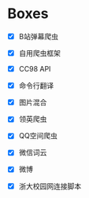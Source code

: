 # Boxes

- [x] B站弹幕爬虫
- [x] 自用爬虫框架
- [x] CC98 API
- [x] 命令行翻译
- [x] 图片混合
- [x] 领英爬虫
- [x] QQ空间爬虫
- [x] 微信词云
- [x] 微博 
- [x] 浙大校园网连接脚本

